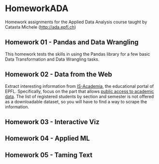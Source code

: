 # HomeworkADA
Homework assignments for the Applied Data Analysis course taught by Catasta Michele (http://ada.epfl.ch)

## Homework 01 - Pandas and Data Wrangling
This homework tests the skills in using the Pandas library for a few basic Data Transformation and Data Wrangling tasks.

## Homework 02 - Data from the Web
Extract interesting information from [IS-Academia](http://is-academia.epfl.ch/page-6228.html), the educational portal of EPFL. Specifically, focus on the part that allows [public access to academic data](http://is-academia.epfl.ch/publicaccess-Bachelor-Master).
The list of registered students by section and semester is not offered as a downloadable dataset, so you will have to find a way to scrape the information. 


## Homework 03 - Interactive Viz

## Homework 04 - Applied ML

## Homework 05 - Taming Text
